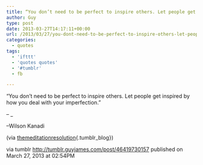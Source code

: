 ```yaml
---
title: “You don’t need to be perfect to inspire others. Let people get inspired by how you deal with your…”
author: Guy
type: post
date: 2013-03-27T14:17:11+00:00
url: /2013/03/27/you-dont-need-to-be-perfect-to-inspire-others-let-people-get-inspired-by-how-you-deal-with-your-3/
categories:
  - quotes
tags:
  - 'ifttt'
  - 'quotes quotes'
  - '#tumblr'
  - fb

---
```

“You don’t need to be perfect to inspire others. Let people get inspired by how you deal with your imperfection.”

&#8211; _</p> 

&#8211;<span>Wilson Kanadi</span>

(via [themeditationresolution][1]{.tumblr_blog})

</em>

via tumblr http://tumblr.guyjames.com/post/46419730157 published on March 27, 2013 at 02:54PM

 [1]: http://web.archive.org/web/20161014083253/http://themeditationresolution.tumblr.com:80/